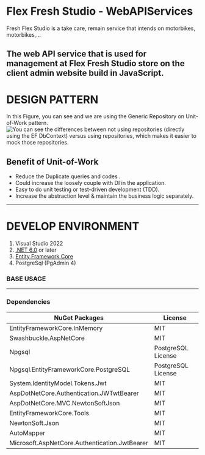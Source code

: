 # Flex Fresh Studio - WebAPIServices
Fresh Flex Studio is a take care, remain service that intends on motorbikes, motorbikes,...

The web API service that is used for management at Flex Fresh Studio store on the client admin website build in JavaScript.
-----
# DESIGN PATTERN
In this Figure, you can see and we are using the Generic Repository on Unit-of-Work pattern. 
![You can see the differences between not using repositories (directly using the EF DbContext) versus using repositories, which makes it easier to mock those repositories.](https://docs.microsoft.com/en-us/dotnet/architecture/microservices/microservice-ddd-cqrs-patterns/media/infrastructure-persistence-layer-implementation-entity-framework-core/custom-repo-versus-db-context.png)

## Benefit of Unit-of-Work
- Reduce the Duplicate queries and codes	 .
- Could increase the loosely couple with DI in the application.
- Easy to do unit testing or test-driven development (TDD).
- Increase the abstraction level & maintain the business logic separately.

-----
# DEVELOP ENVIRONMENT
1. Visual Studio 2022
2. [.NET 6.0](https://docs.microsoft.com/en-us/dotnet/core/whats-new/dotnet-6) or later
3. [Entity Framework Core](https://docs.microsoft.com/en-us/ef/core/)
3. PostgreSql (PgAdmin 4)

### BASE USAGE

-----
### Dependencies
| NuGet Packages | License |
| --- | --- |
| EntityFrameworkCore.InMemory | MIT |
| Swashbuckle.AspNetCore | MIT |
| Npgsql | PostgreSQL License |
| Npgsql.EntityFrameworkCore.PostgreSQL | PostgreSQL License |
| System.IdentityModel.Tokens.Jwt | MIT |
| AspDotNetCore.Authentication.JWTwtBearer | MIT |
| AspDotNetCore.MVC.NewtonSoftJson | MIT |
| EntityFrameworkCore.Tools | MIT |
| NewtonSoft.Json | MIT |
| AutoMapper | MIT |
| Microsoft.AspNetCore.Authentication.JwtBearer	| MIT |